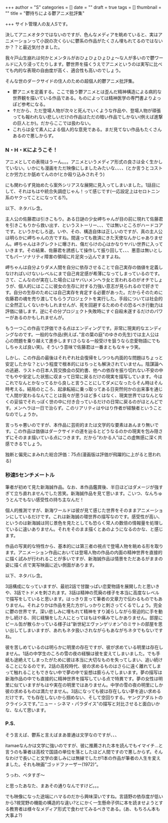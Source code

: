 +++
author = "S"
categories = []
date = ""
draft = true
tags = []
thumbnail = ""
title = "鬱持ちによる鬱アニメ批評集"

+++
サイト管理人の友人Sです。

決してアニメオタクではないのですが、色んなメディアを眺めていると、実はアニメーションって小説の次くらいに鬱系の作品がたくさん埋もれてるのではないか？？と最近気付きました。

我々戸山生崩れは何かとメンタルがおひょひょひょひょ～な人が多いので鬱ワールドに入り浸ってたりします。鬱世界を描くうえでアニメというのは実写に比べても内的な表現の自由度が高く、適合性も高いのでしょう。

そんな世のダークサイドの住人のための超個人的鬱アニメ批評集。

* 鬱アニメを定義する。ここで扱う鬱アニメとは歪んだ精神構造による病的な世界観を描いている作品である。ものによっては精神医学の専門書よりよっぽど参考になる。
* ↑だから、ただ登場人物が次々と死んでいくような作品や、登場人物が頑張っても報われない悲しいだけの作品はただの暗い作品でしかない(例えば進撃の巨人とか)。だからここでは扱わない。
* これらは全て素人による個人的な意見である。まだ見てない作品もたくさんあるので悪しからず。

### N・H・Kにようこそ！

アニメとしての表現はうーん。。。アニメというメディア形式の良さは全く生かしていない。いかにも漫画をただ映像にしましたみたいな、、、、(とか言うとコストとか労力とか舐めてんのか!とか殴り込みされそう)

にも関わらず見始めたら案外シリアスな展開に見入ってしまいました。1話目にして、それはもはや統合失調症じゃん！って感じです(一応設定上はセロトニン系のヤクってことになってる?)。

以下、ネタバレ含。

主人公の佐藤君は引きこもり。ある日謎の少女岬ちゃんが目の前に現れて佐藤君を引きこもりから救い出す、というストーリー、、、では無いところがハードコアです。というかむしろ逆。いや、その、構造自体は正しいのですが、真の主人公は明らかに岬ちゃんの方ですね。間違っても救済にきた天使なんかじゃありません。岬ちゃんはネグレクトに曝され、傷だらけの心はかなりヤバい世界に入っていきます。その結果、佐藤君を誘惑して操作して振り回して、、、悪意は無いとしてもパーソナリティ障害の領域に片足突っ込んでますよね。

岬ちゃんは自分よりダメ人間を自分に依存させることで自己実存の価値を定義しなければいけないレベルにまで自己肯定感が希薄になってしまっているのです。さて、こんなのが実在した場合にはヤバいメンヘラ女と言われるのがオチでしょうが、個人的にはここに彼女の生存に対する力強い意志が見られるので好きです。自分の生存のためには自己実存を肯定する必要があった。だからそのために佐藤君の魂を売り渡してもらうプロジェクトを実行した。手段については社会的に全然正しくないかもしれませんが、死を回避するためのその恐るべき行動力は評価に値します。逆にその分プロジェクト失敗時にすぐ自殺未遂するだけのパワーがあるのかもしれませんが。

もう一つこの作品で評価できる点はエンディングです。非常に現実的なエンディングなのです。一般的な作品(例えば、”言の葉の庭”のゆきの先生)では主人公は心の問題を乗り越えて進歩します(さらなる一般受けを狙うなら恋愛物語にでもしちゃえば良い笑)。そういう意味で佐藤君は一番まともなキャラ笑。

しかし、この作品の最後はそれぞれ社会復帰をしつつも内面的な問題はちょっと安定したかな？という程度で根本的にはちっとも解決されていません。陰謀論への逃避、ラストの日本人質交換会の契約書、他への依存を振り切れない不安の中でもやや安定した状態に収まって日常に戻るだけの現実を描写しています。今はこれでなんとかなってるから良しと言うことにしてダメになったらそん時はそん時考える。結局のところ、起承転結に乗っ取ってある日突然何かの出来事を通じて人間が変わるなんてことは我々が思うほど多くはなく、現実世界ではなんとなくの妥協でそれっぽく世の中に付き合っているだけの日常に戻るのがほとんどです。メンヘラは一日で治らず。このリアリティはやはり作者が経験者ということなのでしょうか。

言っちゃ悪いのですが、本作品に芸術的または文学的な要素はあんまり無いです。この作品は価値はダークサイドの道を辿るとどうなるのかの現実を包み隠さずにそのまま描いている点につきます。だから”わかる人”はこの虚無感に深く共感できるでしょう。

独断と偏見にまみれた総合評価：75点(漫画版は評価が飛躍的に上がると思われる)

### 秒速5センチメートル

筆者が初めて見た新海誠作品。なお、本作品鑑賞後、半日ほどはダメージが強すぎて立ち直れませんでした苦笑。新海誠作品を見て思います。こいつ、なんちゅうとんでもない感受性の持ち主なんだ！

個人的推測ですが、新海ワールドは彼が見て感じた世界をそのままアニメーションにしているだけです。これは新海誠の環世界の描写なのです。感受性が高い、というのは新海誠は同じ景色を見たとしても恐らく常人の数倍の情報量を処理しているに違いありません。それをそのまま描くとあのようになるのかな、と感じます。

作品の写実的な特性から、基本的には第三者の視点で登場人物を眺める形を取ります。アニメーション作品においては登場人物の作品の内面の精神世界を直接的に描く試みが行われることが多いですが、新海誠作品は情景をただあるがままの姿に描く点で実写映画に近い側面があります。

以下、ネタバレ含。

3話構成になっていますが、最初2話で甘酸っぱい恋愛物語を展開したと思いきや、3話でトドメを刺されます。3話は精神の荒廃の様子を本当に高度なレベルで描写をしていると思います。はっきり言って筆者の文章力で伝わるものでもありません。それよりかは作品を見た方がしっかりと刺さってくるでしょう。完全に鬱の世界です。深い悲しみに埋もれて精神をすり減らしながら脅迫的に手を動かし続ける、同じ経験をした人にとってはもはや痛みでしかありません。部屋にビール缶が散らかっている様子は”新世紀エヴァンゲリオン”のミサトの部屋を思い出してしまいますが、あれもネタ扱いされながらもあながちネタでもないですね。

彼を苦しめているのは明らかに明里の存在ですが、彼が求めている明里は存在しません。1話の中学生のころの雪の夜の経験は彼を変えてしまいました。でも手紙も途絶えてしまったがために彼は本当に大切なものを失ってしまい、追い続けることになるのです。2話の高校時代、彼の求めるものはさらに遠く離れてしまって触れることもできない中で夢の中で妄想は膨らんでしまいます。夢の描写は新海作品の中でも直接的に精神世界を描写している点で特異です。夢の女性は明里に似ていますがもはや実在の明里ではありません。中学の雪の夜の明里にしか彼の求めるものは満たせません。3話になっても彼は存在しない夢を追い求めるだけです。でも存在しないから掴めない、そして空回りする。ヤングアダルトのクライシスです。”ニュー・シネマ・パラダイス”の描写と対比させると面白いかな、なんて思います。

### P.S.

そう言えば、鬱系と言えばまあ普通は文学なのですが、、、

itamaeなんかは文学に強いのですが、彼に推薦された本を読んでもイマイチ…と言うのも筆者は高校で国語の単位を落としたほど人間ですので悪しからず。そんなわけで長いこと文学の楽しみには無縁でしたが1本の作品が筆者の人生を変えました。それも映画”ゴッドファーザー(1972)”。

うっわ、ベタすぎ～

と思ったあなた、まあその通りなんですけど。。。

でも映像になった途端にハマるのだから興味深いですね。言語野の依存度が低いから?視覚野の機能の構造的な違い?とにかく一生懸命子供に本を読ませようとする教育者は様々なメディア形式で食わせてみるべきである。(あ、もちろん本も大事よ?)